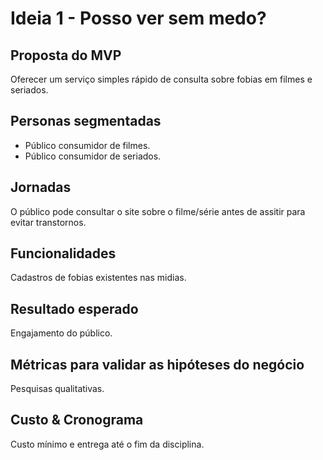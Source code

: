 # Ideia 1 - Posso ver sem medo?

## Proposta do MVP

Oferecer um serviço simples rápido de consulta sobre fobias em filmes e seriados.

## Personas segmentadas

* Público consumidor de filmes.
* Público consumidor de seriados.

## Jornadas

O público pode consultar o site sobre o filme/série antes de assitir para evitar transtornos.

## Funcionalidades

Cadastros de fobias existentes nas midias.

## Resultado esperado

Engajamento do público.

## Métricas para validar as hipóteses do negócio

Pesquisas qualitativas.

## Custo & Cronograma

Custo mínimo e entrega até o fim da disciplina.
